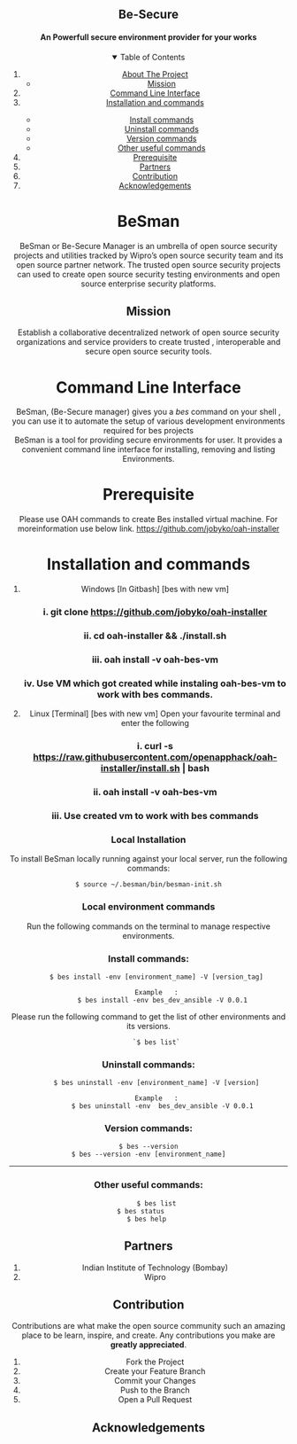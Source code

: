 <h2 align="center">Be-Secure</h2>
   
<p> <center> <h4 align="center"> An Powerfull secure environment provider for your works </h4> </p>

<!-- TABLE OF CONTENTS -->
<details open="open">
  <summary>Table of Contents</summary>
  <ol>
    <li>
      <a href="#BeSman">About The Project</a>
      <ul>
        <li><a href="#Mission">Mission</a></li>
      </ul>
    </li>
    <li>
      <a href="#Command-Line-Interface">Command Line Interface</a>
    </li>
    <li><a href="#Installation-and-commands">Installation and commands</a></li>
	       <ul>
        <li><a href="#Install-commands">Install commands</a></li>
	<li><a href="#Uninstall-commands">Uninstall commands</a></li>
        <li><a href="#Version commands">Version commands</a></li>
       <li><a href="#Other useful commands">Other useful commands</a></li>	       
      </ul>
    <li><a href="#Prerequisite">Prerequisite</a></li>
    <li><a href="#Partners">Partners</a></li>
    <li><a href="#Contribution">Contribution</a></li>
    <li><a href="#Acknowledgements">Acknowledgements</a></li>
  </ol>
</details>


<!-- ABOUT THE PROJECT  -->
# BeSman 

BeSman or Be-Secure  Manager is an umbrella of open source security projects and utilities tracked by Wipro’s open source security team and its open source partner network. The trusted open source security projects can used to create open source security testing environments and open source enterprise security platforms.


## Mission 
Establish a collaborative decentralized network of open source security organizations and service providers to create trusted , interoperable and secure open source security tools.

<!-- GETTING STARTED -->
# Command Line Interface
BeSman, (Be-Secure manager) gives you a *bes* command on your shell , you can use it to automate the setup of various development environments required for bes projects  
BeSman is a tool for providing secure environments for user. It provides a convenient command line interface for installing, removing and listing Environments.


# Prerequisite

Please use OAH commands to create Bes installed virtual machine. For moreinformation use below link.
https://github.com/jobyko/oah-installer

# Installation and commands 

1. Windows [In Gitbash] [bes with new vm]
    ### i.   git clone https://github.com/jobyko/oah-installer
    ### ii.  cd oah-installer && ./install.sh
    ### iii. oah install -v oah-bes-vm 
    ### iv.  Use VM which got created while instaling oah-bes-vm to work with bes commands. 

3. Linux  [Terminal] [bes with new vm]
Open your favourite terminal and enter the following

    ### i.   curl -s https://raw.githubusercontent.com/openapphack/oah-installer/install.sh | bash
    ### ii.  oah install -v oah-bes-vm
    ### iii. Use created vm to work with bes commands
   

### Local Installation

To install BeSman locally running against your local server, run the following commands:


	$ source ~/.besman/bin/besman-init.sh


### Local environment commands

Run the following commands on the terminal to manage respective environments.

### Install commands:

        $ bes install -env [environment_name] -V [version_tag]

        Example   :
           $ bes install -env bes_dev_ansible -V 0.0.1

Please run the following command to get the list of other environments and its versions.

	   	`$ bes list`



### Uninstall commands:

        $ bes uninstall -env [environment_name] -V [version]

        Example   :
           $ bes uninstall -env  bes_dev_ansible -V 0.0.1


### Version commands:

    $ bes --version
    $ bes --version -env [environment_name]

 
____________________

### Other useful commands:        

        $ bes list
        $ bes status        
        $ bes help     

<!-- PARTNERS -->
## Partners    

 1. Indian Institute of Technology (Bombay)
 2. Wipro


<!-- CONTRIBUTING -->
## Contribution

Contributions are what make the open source community such an amazing place to be learn, inspire, and create. Any contributions you make are **greatly appreciated**.

1. Fork the Project
2. Create your Feature Branch 
3. Commit your Changes
4. Push to the Branch
5. Open a Pull Request

<!-- ACKNOWLEDGEMENTS -->
## Acknowledgements  
